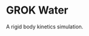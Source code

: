 GROK Water
==========

A rigid body kinetics simulation.

<!--

The file "model.c" writes the binary file "model.dat" which contains the accelerations and torques. This may take a while. 

"test.c" runs a simulation using "model.dat"

"rigid_bodies.c" runs a simulation from scratch, calculating accelerations and torques on the fly. It is the canonical simulation; "test.c" should produce similar results.

"common.c" contains the utility functions: linear algebra operations, file IO, and some generic rigid-body physics.

"common.h" contains all common #includes, #defines, and struct definitions

"zip.py" combines xyz files together for easy viewing of multiple trajectories. The xyz format is text-based and very easy to parse. The program VMD (Visual Molecular Dynamics) is good for viewing xyz files. 

"Makefile" makes the above via the commands make model, make test, make rigid, or just make to make all. 

-->

